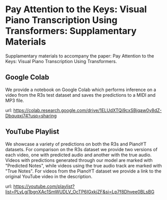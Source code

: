 # Pay Attention to the Keys: Visual Piano Transcription Using Transformers: Supplamentary Materials
Supplamentary materials to accompany the paper: Pay Attention to the Keys: Visual Piano Transcription Using Transformers.

## Google Colab
We provide a notebook on Google Colab which performs inference on a video from the R3s test dataset and saves the predictions to a MIDI and MP3 file.

url: https://colab.research.google.com/drive/1ELUdXTQi9cxSBjqaw0y8dZ-Dbquqxj74?usp=sharing

## YouTube Playlist
We showcase a variety of predictions on both the R3s and PianoYT datasets.
For comparison on the R3s dataset we provide two versions of each video, one with predicted audio and another with the true audio.
Videos with predictions generated through our model are marked with "Predicted Notes", while videos using the true audio track are marked with "True Notes". 
For videos from the PianoYT dataset we provide a link to the original YouTube video in the description. 

url: https://youtube.com/playlist?list=PLyLgj1bgnXAc1SmWUDLV_OcTP6IGxkjZF&si=Lp7f8Dhvee0BLsBG
